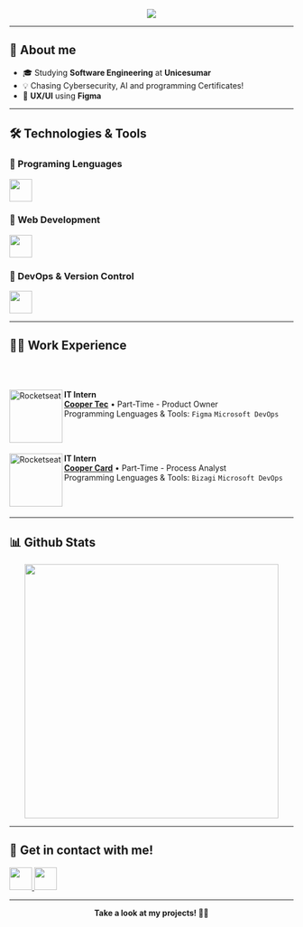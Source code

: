 

<p align="center">
  <a href="https://github.com/DenverCoder1/readme-typing-svg">
    <img src="https://readme-typing-svg.herokuapp.com?font=Time+New+Roman&color=cyan&size=25&center=true&vCenter=true&width=600&height=100&lines=Welcome+to+my+profile!">
  </a>
</p>

---

## 🚀 About me

- 🎓 Studying **Software Engineering** at **Unicesumar**
- 💡 Chasing Cybersecurity, AI and programming Certificates!
- 🎨 **UX/UI** using **Figma**
 
---

## 🛠️ Technologies & Tools

### 🔹 Programing Lenguages
<p align="left">
  <img src="https://skillicons.dev/icons?i=c,js" height="40"/>
</p>

### 🔹 Web Development
<p align="left">
  <img src="https://skillicons.dev/icons?i=html,css,bootstrap,sass" height="40"/>
</p>

### 🔹 DevOps & Version Control
<p align="left">
  <img src="https://skillicons.dev/icons?i=git,github" height="40"/>
</p>

---
## 🧑‍💼 Work Experience

<br></br>

<img align="left" height="94px" width="94px" alt="Rocketseat" src="https://media.licdn.com/dms/image/v2/C560BAQGRE-eKf4a2ow/company-logo_200_200/company-logo_200_200/0/1630600972215/cooper_tec_logo?e=2147483647&v=beta&t=HGXUNKyBHqqzXKBm-4-GIeXlRKyD-aTb1H3KmusLQn0"/>

**IT Intern** \
[**Cooper Tec**](https://www.coopertec.com.br/) • Part-Time - Product Owner \
Programming Lenguages & Tools: `Figma` `Microsoft DevOps`

<br></br>



<img align="left" height="94px" width="94px" alt="Rocketseat" src="https://media.licdn.com/dms/image/v2/D4D0BAQERzyQbzwrXng/company-logo_200_200/company-logo_200_200/0/1735564673532/coopercardbr_logo?e=2147483647&v=beta&t=zL6EsZ4LTeLJNs1VvbFe_Bu16jBjkj3xRUxUcov1w9Q"/>

**IT Intern** \
[**Cooper Card**](https://www.coopercard.com.br/Portal/) • Part-Time - Process Analyst\
Programming Lenguages & Tools: `Bizagi` `Microsoft DevOps`

<br></br>

---


## 📊 Github Stats

<div align="center">
  <a href="https://github.com/EnzoBettini">
    <img src="https://github-readme-stats.vercel.app/api?username=EnzoBettini&theme=dark&show_icons=true" width="450"/>
  </a>
</div>

---

## 🤝 Get in contact with me!

<p align="left">
  <a href="mailto:enzobettini@hotmail.com">
    <img src="https://skillicons.dev/icons?i=gmail" height="40"/>
  </a>
  <a href="https://www.linkedin.com/in/enzo-ayres-bettini-744a692bb/">
    <img src="https://skillicons.dev/icons?i=linkedin" height="40"/>
  </a>
  </p>


---

<div align="center">
  <b>Take a look at my projects! 🚀✨</b>
</div>
